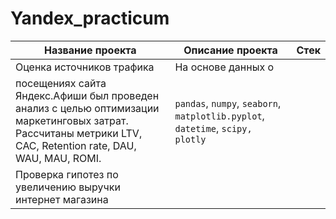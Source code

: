 # Yandex_practicum
| Название проекта  | Описание проекта  | Cтек       |
|-------------------|-------------------|------------|
| Оценка источников трафика| На основе данных о
посещениях сайта Яндекс.Афиши был проведен анализ c  целью оптимизации маркетинговых затрат. Рассчитаны метрики LTV, CAC, Retention rate, DAU, WAU, MAU, ROMI.| `pandas`, `numpy`, `seaborn`, `matplotlib.pyplot`, `datetime`, `scipy, plotly`|
|Проверка гипотез по увеличению выручки интернет магазина | | |

